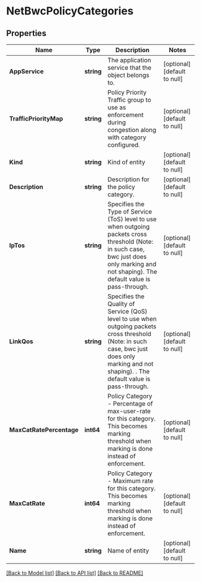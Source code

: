 # NetBwcPolicyCategories

## Properties
Name | Type | Description | Notes
------------ | ------------- | ------------- | -------------
**AppService** | **string** | The application service that the object belongs to. | [optional] [default to null]
**TrafficPriorityMap** | **string** | Policy Priority Traffic group to use as enforcement during congestion along with category configured. | [optional] [default to null]
**Kind** | **string** | Kind of entity | [optional] [default to null]
**Description** | **string** | Description for the policy category. | [optional] [default to null]
**IpTos** | **string** | Specifies the Type of Service (ToS) level to use when outgoing packets cross threshold (Note: in such case, bwc just does only marking and not shaping).  The default value is pass-through. | [optional] [default to null]
**LinkQos** | **string** | Specifies the Quality of Service (QoS) level to use when outgoing packets cross threshold (Note: in such case, bwc just does only marking and not shaping). . The default value is pass-through. | [optional] [default to null]
**MaxCatRatePercentage** | **int64** | Policy Category - Percentage of max-user-rate for this category. This becomes marking threshold when marking is done instead of enforcement. | [optional] [default to null]
**MaxCatRate** | **int64** | Policy Category - Maximum rate for this category. This becomes marking threshold when marking is done instead of enforcement. | [optional] [default to null]
**Name** | **string** | Name of entity | [optional] [default to null]

[[Back to Model list]](../README.md#documentation-for-models) [[Back to API list]](../README.md#documentation-for-api-endpoints) [[Back to README]](../README.md)



